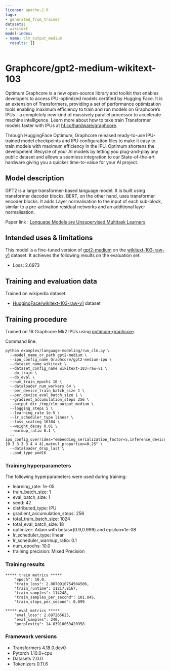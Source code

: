 ```yaml
---
license: apache-2.0
tags:
- generated_from_trainer
datasets:
- wikitext
model-index:
- name: clm_output_medium
  results: []
---
```



# Graphcore/gpt2-medium-wikitext-103

Optimum Graphcore is a new open-source library and toolkit that enables developers to access IPU-optimized models certified by Hugging Face. It is an extension of Transformers, providing a set of performance optimization tools enabling maximum efficiency to train and run models on Graphcore’s IPUs - a completely new kind of massively parallel processor to accelerate machine intelligence. Learn more about how to take train Transformer models faster with IPUs at [hf.co/hardware/graphcore](https://huggingface.co/hardware/graphcore).

Through HuggingFace Optimum, Graphcore released ready-to-use IPU-trained model checkpoints and IPU configuration files to make it easy to train models with maximum efficiency in the IPU. Optimum shortens the development lifecycle of your AI models by letting you plug-and-play any public dataset and allows a seamless integration to our State-of-the-art hardware giving you a quicker time-to-value for your AI project.


## Model description

GPT2 is a large transformer-based language model. It is built using transformer decoder blocks. BERT, on the other hand, uses transformer encoder blocks. It adds Layer normalisation to the input of each sub-block, similar to a pre-activation residual networks and an additional layer normalisation.  
 
Paper link : [Language Models are Unsupervised Multitask Learners](https://d4mucfpksywv.cloudfront.net/better-language-models/language-models.pdf) 

## Intended uses & limitations

This model is a fine-tuned version of [gpt2-medium](https://huggingface.co/gpt2-medium) on the [wikitext-103-raw-v1](https://huggingface.co/datasets/wikitext) dataset.
It achieves the following results on the evaluation set:
- Loss: 2.6973

## Training and evaluation data

Trained on wikipedia dataset: 
- [HuggingFace/wikitext-103-raw-v1](https://huggingface.co/datasets/wikitext) dataset

## Training procedure

Trained on 16 Graphcore Mk2 IPUs using [optimum-graphcore](https://github.com/huggingface/optimum-graphcore).

Command line:

```
python examples/language-modeling/run_clm.py \
  --model_name_or_path gpt2-medium \
  --ipu_config_name Graphcore/gpt2-medium-ipu \
  --dataset_name wikitext \
  --dataset_config_name wikitext-103-raw-v1 \
  --do_train \
  --do_eval \
  --num_train_epochs 10 \
  --dataloader_num_workers 64 \
  --per_device_train_batch_size 1 \
  --per_device_eval_batch_size 1 \
  --gradient_accumulation_steps 256 \
  --output_dir /tmp/clm_output_medium \
  --logging_steps 5 \
  --learning_rate 1e-5 \
  --lr_scheduler_type linear \
  --loss_scaling 16384 \
  --weight_decay 0.01 \
  --warmup_ratio 0.1 \
  --ipu_config_overrides="embedding_serialization_factor=5,inference_device_iterations=9,replication_factor=2,inference_replication_factor=2,ipus_per_replica=8,layers_per_ipu=[0 3 3 3 3 4 4 4],matmul_proportion=0.25" \
  --dataloader_drop_last \
  --pod_type pod16
```

### Training hyperparameters

The following hyperparameters were used during training:
- learning_rate: 1e-05
- train_batch_size: 1
- eval_batch_size: 1
- seed: 42
- distributed_type: IPU
- gradient_accumulation_steps: 256
- total_train_batch_size: 1024
- total_eval_batch_size: 18
- optimizer: Adam with betas=(0.9,0.999) and epsilon=1e-08
- lr_scheduler_type: linear
- lr_scheduler_warmup_ratio: 0.1
- num_epochs: 10.0
- training precision: Mixed Precision

### Training results
```
***** train metrics *****
    "epoch": 10.0,
    "train_loss": 2.8070910754504506,
    "train_runtime": 11217.8167,
    "train_samples": 114248,
    "train_samples_per_second": 101.845,
    "train_steps_per_second": 0.099
    
***** eval metrics *****
    "eval_loss": 2.697265625,
    "eval_samples": 240,
    "perplexity": 14.83910053420958
```


### Framework versions

- Transformers 4.18.0.dev0
- Pytorch 1.10.0+cpu
- Datasets 2.0.0
- Tokenizers 0.11.6
